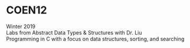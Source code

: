 # COEN12
Winter 2019\
Labs from Abstract Data Types & Structures with Dr. Liu\
Programming in C with a focus on data structures, sorting, and searching
